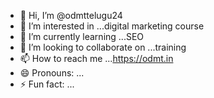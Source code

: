 - 👋 Hi, I’m @odmttelugu24
- 👀 I’m interested in ...digital marketing course
- 🌱 I’m currently learning ...SEO
- 💞️ I’m looking to collaborate on ...training
- 📫 How to reach me ...https://odmt.in
- 😄 Pronouns: ...
- ⚡ Fun fact: ...

<!---
odmttelugu24/odmttelugu24 is a ✨ special ✨ repository because its `README.md` (this file) appears on your GitHub profile.
You can click the Preview link to take a look at your changes.
--->
